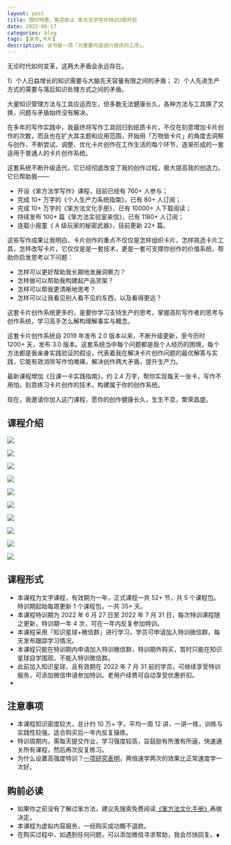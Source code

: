 ```yaml
---
layout: post
title: 限时特惠，售完即止 笨方法学写作特训2期开启
date: 2022-06-17
categories: blog
tags: [读书,卡片]
description: 读书是一项「对重要内容进行提炼的工序」。
---
```


 无论时代如何变革，这两大矛盾会永远存在。

1）个人日益增长的知识需要与大脑先天容量有限之间的矛盾；
2）个人先进生产方式的需要与落后知识处理方式之间的矛盾。

大量知识管理方法与工具应运而生，但多数无法健康长久，各种方法与工具换了又换，问题与矛盾始终没有解决。

在多年的写作实践中，我最终将写作工具回归到纸质卡片，不仅在刻意增加卡片创作的次数，而且也在扩大其主题和应用范围，开始用「万物皆卡片」的角度去洞察与创作，不断尝试、调整、优化卡片创作在工作生活的每个环节，逐渐形成的一套适用于普通人的卡片创作系统。

这套系统不断升级迭代，它已经彻底改变了我的创作过程，极大提高我的创造力。它已帮助我——

- 开设《笨方法学写作》课程，目前已经有 760+ 人参与；
- 完成 10+ 万字的《个人生产力系统指南》，已有 80+ 人订阅；
- 完成 10+ 万字的《笨方法文化手册》，已有 10000+ 人下载阅读；
- 持续发布 100+ 篇《笨方法实验室来信》，已有 1180+ 人订阅；
- 连载小报童《 A 级玩家的秘密武器》，目前更新 22+ 篇。

这些写作成果让我明白，卡片创作的重点不仅仅是怎样组织卡片，怎样挑选卡片工具，怎样改写卡片，它仅仅是是一套技术，更是一套可支撑你创作的价值系统，帮助你启发思考以下问题：

- 怎样可以更好帮助我长期地发展洞察力？
- 怎样做可以帮助我构建起产品货架？
- 怎样可以帮我更清晰地思考？
- 怎样可以让我看见别人看不见的东西，以及看得更远？

这套卡片创作系统更多的，是要你学习支持生产的思考，掌握高阶写作者的思考与创作系统，学习高手怎么解构理解事实与概念。

这套卡片创作系统自 2019 年发布 2.0 版本以来，不断升级更新，至今历时 1200+ 天，发布 3.0 版本。这套系统当中每个问题都是我个人经历的困境，每个方法都是我亲身实践验证的假设，代表着我在解决卡片创作问题的最优解答与实践，它能有效消除写作怕难痛，解决创作两大矛盾，提升生产力。

最新课程增加《日课一卡实践指南》，约 2.4 万字，帮你实现每天一张卡，写作不用怕，刻意练习卡片创作的技术，构建属于你的创作系统。

现在，我邀请你加入这门课程，愿你的创作健康长久，生生不息，繁荣昌盛。

## 课程介绍
![](https://s3.bmp.ovh/imgs/2022/06/17/df97cba7fb5c7157.jpg)

![](https://s3.bmp.ovh/imgs/2022/06/17/d5304bb97f1185bc.jpg)

![](https://s3.bmp.ovh/imgs/2022/06/17/6735e590d72b024c.jpg)

![](https://s3.bmp.ovh/imgs/2022/06/17/7472690e13f5f3f0.jpg)

![](https://s3.bmp.ovh/imgs/2022/06/17/90d5c4fd375a0e1c.jpg)

![](https://s3.bmp.ovh/imgs/2022/06/17/5358798dbbce2c9b.jpg)

![](https://s3.bmp.ovh/imgs/2022/06/17/33bce5c562c3af0f.jpg)

![](https://s3.bmp.ovh/imgs/2022/06/17/571308bddfeb1c94.jpg)

![](https://s3.bmp.ovh/imgs/2022/06/17/3c1d20c08918a1fc.jpg)

![](https://s3.bmp.ovh/imgs/2022/06/17/8063186cdded5372.jpg)

## 课程形式

- 本课程为文字课程，有效期为一年，正式课程一共 52+ 节，共 5 个课程包。特训期起始每周更新 1 个课程包，一共 35+ 天。
- 本课程特训期为 2022 年 6 月 27 日至 2022 年 7 月 31 日，每次特训课程随之更新，特训期一年 4 次，可在一年内反复参加特训。
- 本课程采用「知识星球+微信群」进行学习，学员可申请加入特训微信群，每天发布跟踪学习情况。
- 本课程只能在特训期内申请加入特训微信群，特训期外购买，暂时只能在知识星球自学围观，不能入特训微信群。
- 此前加入知识星球，且有效期在 2022 年 7 月 31 前的学员，可继续享受特训服务，可添加微信申请参加特训。老用户续费可自动享受优惠折扣。
- 
## 注意事项

- 本课程知识密度较大，总计约 10 万+ 字，平均一周 12 讲，一讲一练，训练与实践性较强，适合购买后一年内反复操练。
- 特训周期内，需每天提交作业，学习强度较高，旨鼓励有所激有所逼，快速通关所有课程，然后再次反复练习。
- 为什么设置高强度特训？[一项研究表明](https://digest.bps.org.uk/2021/12/21/watching-a-lecture-twice-at-double-speed-can-benefit-learning-better-than-watching-it-once-at-normal-speed/)，两倍速学两次的效果比正常速度学一次好。

## 购前必读

- 如果你之前没有了解过笨方法，建议先搜索免费阅读[《笨方法文化手册》](https://www.yuque.com/hardwaylab/book)再做决定。
- 本课程为虚拟内容服务，一经购买成功概不退款。
- 在购买过程中，如遇到任何问题，可以添加微信寻求帮助，我会尽快回复。∎